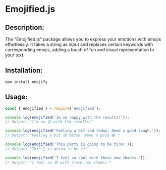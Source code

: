 # Emojified.js

## Description:
The "Emojified.js" package allows you to express your emotions with emojis effortlessly. It takes a string as input and replaces certain keywords with corresponding emojis, adding a touch of fun and visual representation to your text.

## Installation:
```
npm install emojify
```

## Usage:
```javascript
const { emojified } = require('emojified');

console.log(emojified('Im so happy with the results!'));
// Output: "I'm so 😊 with the results!"

console.log(emojified('Feeling a bit sad today. Need a good laugh.'));
// Output: "Feeling a bit 😢 today. Need a good 😂."

console.log(emojified('This party is going to be fire!'));
// Output: "This 🎉 is going to be 🔥!"

console.log(emojified('I feel so cool with these new shades.'));
// Output: "I feel so 😎 with these new shades."
```
